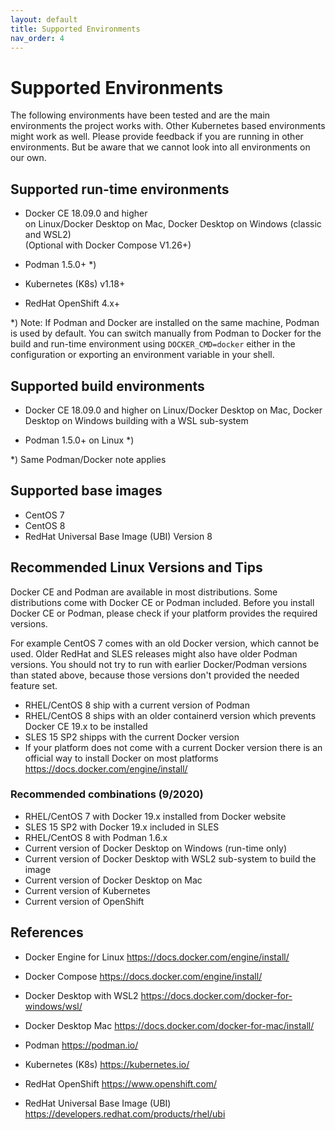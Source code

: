 ```yaml
---
layout: default
title: Supported Environments
nav_order: 4
---
```

# Supported Environments

The following environments have been tested and are the main environments the project works with.
Other Kubernetes based environments might work as well. Please provide feedback if you are running in other environments. But be aware that we cannot look into all environments on our own.


## Supported run-time environments

- Docker CE 18.09.0 and higher  
  on Linux/Docker Desktop on Mac, Docker Desktop on Windows (classic and WSL2)  
  (Optional with Docker Compose V1.26+)

- Podman 1.5.0+ *)

- Kubernetes (K8s) v1.18+

- RedHat OpenShift 4.x+

*) Note: If Podman and Docker are installed on the same machine, Podman is used by default. You can switch manually from Podman to Docker for the build and run-time environment using `DOCKER_CMD=docker` either in the configuration or exporting an environment variable in your shell.

## Supported build environments

- Docker CE 18.09.0 and higher
  on Linux/Docker Desktop on Mac, Docker Desktop on Windows building with a WSL sub-system

- Podman 1.5.0+ on Linux *)

*) Same Podman/Docker note applies


## Supported base images

- CentOS 7
- CentOS 8
- RedHat Universal Base Image (UBI) Version 8

## Recommended Linux Versions and Tips

Docker CE and Podman are available in most distributions. Some distributions come with Docker CE or Podman included. Before you install Docker CE or Podman, please check if your platform provides the required versions.

For example CentOS 7 comes with an old Docker version, which cannot be used.
Older RedHat and SLES releases might also have older Podman versions.
You should not try to run with earlier Docker/Podman versions than stated above, because those versions don't provided the needed feature set. 

- RHEL/CentOS 8 ship with a current version of Podman
- RHEL/CentOS 8 ships with an older containerd version which prevents Docker CE 19.x to be installed
- SLES 15 SP2 shipps with the current Docker version
- If your platform does not come with a current Docker version there is an official way to install Docker on most platforms https://docs.docker.com/engine/install/

### Recommended combinations (9/2020)

- RHEL/CentOS 7 with Docker 19.x installed from Docker website
- SLES 15 SP2 with Docker 19.x included in SLES
- RHEL/CentOS 8 with Podman 1.6.x
- Current version of Docker Desktop on Windows (run-time only)
- Current version of Docker Desktop with WSL2 sub-system to build the image
- Current version of Docker Desktop on Mac
- Current version of Kubernetes
- Current version of OpenShift

## References

- Docker Engine for Linux
  https://docs.docker.com/engine/install/

- Docker Compose
  https://docs.docker.com/engine/install/

- Docker Desktop with WSL2
  https://docs.docker.com/docker-for-windows/wsl/

- Docker Desktop Mac
  https://docs.docker.com/docker-for-mac/install/

- Podman
  https://podman.io/

- Kubernetes (K8s)
  https://kubernetes.io/

- RedHat OpenShift
  https://www.openshift.com/

- RedHat Universal Base Image (UBI)
  https://developers.redhat.com/products/rhel/ubi


